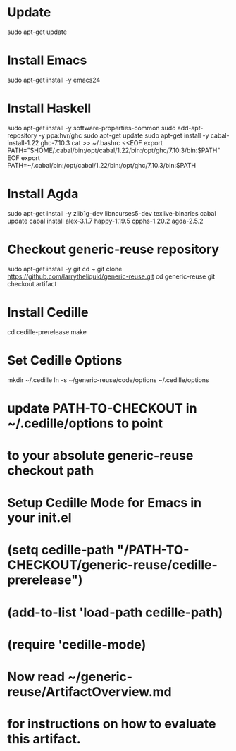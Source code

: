 # Update
sudo apt-get update

# Install Emacs
sudo apt-get install -y emacs24

# Install Haskell
sudo apt-get install -y software-properties-common
sudo add-apt-repository -y ppa:hvr/ghc
sudo apt-get update
sudo apt-get install -y cabal-install-1.22 ghc-7.10.3
cat >> ~/.bashrc <<EOF
export PATH="\$HOME/.cabal/bin:/opt/cabal/1.22/bin:/opt/ghc/7.10.3/bin:\$PATH"
EOF
export PATH=~/.cabal/bin:/opt/cabal/1.22/bin:/opt/ghc/7.10.3/bin:$PATH

# Install Agda
sudo apt-get install -y zlib1g-dev libncurses5-dev texlive-binaries
cabal update
cabal install alex-3.1.7 happy-1.19.5 cpphs-1.20.2 agda-2.5.2

# Checkout generic-reuse repository
sudo apt-get install -y git
cd ~
git clone https://github.com/larrytheliquid/generic-reuse.git
cd generic-reuse
git checkout artifact

# Install Cedille
cd cedille-prerelease
make

# Set Cedille Options
mkdir ~/.cedille
ln -s ~/generic-reuse/code/options ~/.cedille/options
# update PATH-TO-CHECKOUT in ~/.cedille/options to point
# to your absolute generic-reuse checkout path

# Setup Cedille Mode for Emacs in your init.el
# (setq cedille-path "/PATH-TO-CHECKOUT/generic-reuse/cedille-prerelease")
# (add-to-list 'load-path cedille-path)
# (require 'cedille-mode)


# Now read ~/generic-reuse/ArtifactOverview.md
# for instructions on how to evaluate this artifact.

